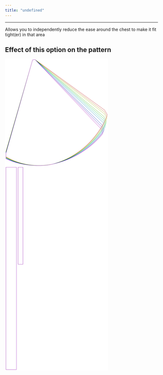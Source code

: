 ```yaml
---
title: "undefined"
---
```


---

Allows you to independently reduce the ease around the chest to make it fit tight(er) in that area

## Effect of this option on the pattern

![This image shows the effect of this option by superimposing several variants that have a different value for this option](bee_fullchesteasereduction_sample.svg "Effect of this option on the pattern")

